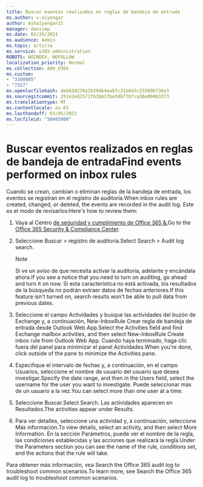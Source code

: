 ```yaml
---
title: Buscar eventos realizados en reglas de bandeja de entrada
ms.author: v-aiyengar
author: AshaIyengar21
manager: dansimp
ms.date: 02/26/2021
ms.audience: Admin
ms.topic: article
ms.service: o365-administration
ROBOTS: NOINDEX, NOFOLLOW
localization_priority: Normal
ms.collection: Adm_O365
ms.custom:
- "3100005"
- "7327"
ms.openlocfilehash: deb83d278a2b398b4ea6fc31b043c33309b736e3
ms.sourcegitcommit: 251e2e82571fb3bb1fbe3dbf7bfca30e004b3373
ms.translationtype: MT
ms.contentlocale: es-ES
ms.lasthandoff: 03/05/2021
ms.locfileid: "50465000"
---
```

# <a name="find-events-performed-on-inbox-rules"></a><span data-ttu-id="71c0b-102">Buscar eventos realizados en reglas de bandeja de entrada</span><span class="sxs-lookup"><span data-stu-id="71c0b-102">Find events performed on inbox rules</span></span>

<span data-ttu-id="71c0b-103">Cuando se crean, cambian o eliminan reglas de la bandeja de entrada, los eventos se registran en el registro de auditoría.</span><span class="sxs-lookup"><span data-stu-id="71c0b-103">When inbox rules are created, changed, or deleted, the events are recorded in the audit log.</span></span> <span data-ttu-id="71c0b-104">Este es el modo de revisarlos:</span><span class="sxs-lookup"><span data-stu-id="71c0b-104">Here's how to review them:</span></span>

1. <span data-ttu-id="71c0b-105">Vaya al Centro [de seguridad y cumplimiento de Office 365 &.](https://go.microsoft.com/fwlink/p/?linkid=2077143)</span><span class="sxs-lookup"><span data-stu-id="71c0b-105">Go to the [Office 365 Security & Compliance Center](https://go.microsoft.com/fwlink/p/?linkid=2077143).</span></span>
1. <span data-ttu-id="71c0b-106">Seleccione Buscar > registro de auditoría.</span><span class="sxs-lookup"><span data-stu-id="71c0b-106">Select Search > Audit log search.</span></span>

    > [!NOTE]
    > <span data-ttu-id="71c0b-107">Si ve un aviso de que necesita activar la auditoría, adelante y encándala ahora.</span><span class="sxs-lookup"><span data-stu-id="71c0b-107">If you see a notice that you need to turn on auditing, go ahead and turn it on now.</span></span> <span data-ttu-id="71c0b-108">Si esta característica no está activada, los resultados de la búsqueda no podrán extraer datos de fechas anteriores.</span><span class="sxs-lookup"><span data-stu-id="71c0b-108">If this feature isn't turned on, search results won't be able to pull data from previous dates.</span></span>
1. <span data-ttu-id="71c0b-109">Seleccione el campo Actividades y busque las actividades del buzón de Exchange y, a continuación, New-InboxRule Crear regla de bandeja de entrada desde Outlook Web App.</span><span class="sxs-lookup"><span data-stu-id="71c0b-109">Select the Activities field and find Exchange mailbox activities, and then select New-InboxRule Create inbox rule from Outlook Web App.</span></span> <span data-ttu-id="71c0b-110">Cuando haya terminado, haga clic fuera del panel para minimizar el panel Actividades.</span><span class="sxs-lookup"><span data-stu-id="71c0b-110">When you're done, click outside of the pane to minimize the Activities pane.</span></span>
1. <span data-ttu-id="71c0b-111">Especifique el intervalo de fechas y, a continuación, en el campo Usuarios, seleccione el nombre de usuario del usuario que desea investigar.</span><span class="sxs-lookup"><span data-stu-id="71c0b-111">Specify the date range, and then in the Users field, select the username for the user you want to investigate.</span></span> <span data-ttu-id="71c0b-112">Puede seleccionar más de un usuario a la vez.</span><span class="sxs-lookup"><span data-stu-id="71c0b-112">You can select more than one user at a time.</span></span>
1. <span data-ttu-id="71c0b-113">Seleccione Buscar.</span><span class="sxs-lookup"><span data-stu-id="71c0b-113">Select Search.</span></span> <span data-ttu-id="71c0b-114">Las actividades aparecen en Resultados.</span><span class="sxs-lookup"><span data-stu-id="71c0b-114">The activities appear under Results.</span></span>
1. <span data-ttu-id="71c0b-115">Para ver detalles, seleccione una actividad y, a continuación, seleccione Más información.</span><span class="sxs-lookup"><span data-stu-id="71c0b-115">To view details, select an activity, and then select More Information.</span></span> <span data-ttu-id="71c0b-116">En la sección Parámetros, puede ver el nombre de la regla, las condiciones establecidas y las acciones que realizará la regla.</span><span class="sxs-lookup"><span data-stu-id="71c0b-116">Under the Parameters section you can see the name of the rule, conditions set, and the actions that the rule will take.</span></span>

<span data-ttu-id="71c0b-117">Para obtener más información, vea Search the Office 365 audit log to troubleshoot common scenarios.</span><span class="sxs-lookup"><span data-stu-id="71c0b-117">To learn more, see Search the Office 365 audit log to troubleshoot common scenarios.</span></span>